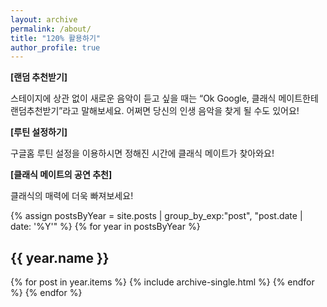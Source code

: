 ```yaml
---
layout: archive
permalink: /about/
title: "120% 활용하기"
author_profile: true
---
```


**[랜덤 추천받기]**

스테이지에 상관 없이 새로운 음악이 듣고 싶을 때는 “Ok Google, 클래식 메이트한테 랜덤추천받기”라고 말해보세요. 어쩌면 당신의 인생 음악을 찾게 될 수도 있어요!


**[루틴 설정하기]**

구글홈 루틴 설정을 이용하시면 정해진 시간에 클래식 메이트가 찾아와요!


**[클래식 메이트의 공연 추천]**

클래식의 매력에 더욱 빠져보세요!

{% assign postsByYear = site.posts | group_by_exp:"post", "post.date | date: '%Y'"  %}
{% for year in postsByYear %}
  <h2 id="{{ year.name | slugify }}" class="archive__subtitle">{{ year.name }}</h2>
  {% for post in year.items %}
    {% include archive-single.html %}
  {% endfor %}
{% endfor %}